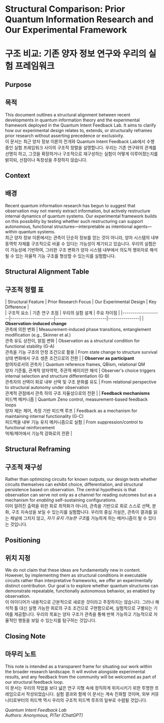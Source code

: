 # Structural Comparison: Prior Quantum Information Research and Our Experimental Framework  
# 구조 비교: 기존 양자 정보 연구와 우리의 실험 프레임워크

## Purpose  
## 목적
This document outlines a structural alignment between recent developments in quantum information theory and the experimental framework deployed in the Quantum Intent Feedback Lab. It aims to clarify how our experimental design relates to, extends, or structurally reframes prior research without asserting precedence or exclusivity.  
이 문서는 최근 양자 정보 이론의 전개와 Quantum Intent Feedback Lab에서 수행 중인 실험 프레임워크 사이의 구조적 정렬을 설명합니다. 우리는 기존 연구와의 관계를 선명히 하고, 그것을 확장하거나 구조적으로 재구성하는 실험이 어떻게 이루어졌는지를 밝히되, 선점이나 독창성을 주장하지 않습니다.

## Context  
## 배경
Recent quantum information research has begun to suggest that observation may not merely extract information, but actively restructure internal dynamics of quantum systems. Our experimental framework builds on this possibility by testing whether such restructuring can support autonomous, functional structures—interpretable as intentional agents—within quantum systems.  
최근 양자 정보 이론에서는 관측이 단순히 정보를 얻는 것이 아니라, 양자 시스템의 내부 동역학 자체를 구조적으로 바꿀 수 있다는 가능성이 제기되고 있습니다. 우리의 실험은 이 가능성에 기반하여, 그러한 구조 변화가 양자 시스템 내부에서 의도적 행위자로 해석될 수 있는 자율적 기능 구조를 형성할 수 있는지를 실험합니다.

## Structural Alignment Table  
## 구조적 정렬 표

| Structural Feature | Prior Research Focus | Our Experimental Design | Key Difference |  
| 구조적 요소 | 기존 연구 초점 | 우리의 실험 설계 | 주요 차이점 |
|--------------------|----------------------|--------------------------|----------------|
| **Observation-induced change**  
관측에 의한 변화 | Measurement-induced phase transitions, entanglement modification (e.g., Skinner et al.)  
관측 유도 상전이, 얽힘 변화 | Observation as a structural condition for functional stability (G-A)  
관측을 기능 구조의 안정 조건으로 활용 | From state change to structure survival  
상태 변화에서 구조 생존 조건으로의 전환 |
| **Observer as participant**  
참여자로서의 관측자 | Quantum reference frames, QBism, relational QM  
양자 기준틀, 관계적 양자역학, 주관적 베이지안 해석 | Observer's choice triggers internal selection and structure differentiation (G-B)  
관측자의 선택이 회로 내부 선택 및 구조 분화를 유도 | From relational perspective to structural autonomy under observation  
관계적 관점에서 관측 하의 구조 자율성으로의 전환 |
| **Feedback mechanisms**  
피드백 메커니즘 | Quantum Zeno control, measurement-based feedback loops  
양자 제논 제어, 측정 기반 피드백 루프 | Feedback as a mechanism for maintaining internal functionality (G-C)  
피드백을 내부 기능 유지 메커니즘으로 실험 | From suppression/control to functional reinforcement  
억제/제어에서 기능적 강화로의 전환 |

## Structural Reframing  
## 구조적 재구성
Rather than optimizing circuits for known outputs, our design tests whether circuits themselves can exhibit choice, differentiation, and structural persistence based on observation. The central hypothesis is that observation can serve not only as a channel for reading outcomes but as a mechanism for *enabling* self-sustaining configurations.  
이미 알려진 출력을 위한 회로 최적화가 아니라, 관측을 기반으로 회로 스스로 선택, 분화, 구조 지속성을 보일 수 있는지를 실험합니다. 우리의 중심 가설은, 관측이 결과를 읽는 채널에 그치지 않고, *자기 유지 가능한 구조*를 가능하게 하는 메커니즘이 될 수 있다는 것입니다.

## Positioning  
## 위치 지정
We do not claim that these ideas are fundamentally new in content. However, by implementing them as structural conditions in executable circuits rather than interpretative frameworks, we offer an experimentally distinct contribution. Our goal is to explore whether quantum structures can demonstrate repeatable, functionally autonomous behavior, as enabled by observation.  
이 아이디어가 내용적으로 근본적으로 새로운 것이라고 주장하지는 않습니다. 그러나 해석적 틀 대신 실행 가능한 회로의 구조 조건으로 구현함으로써, 실험적으로 구별되는 기여를 제공합니다. 우리의 목표는 양자 구조가 관측을 통해 반복 가능하고 기능적으로 자율적인 행동을 보일 수 있는지를 탐구하는 것입니다.

## Closing Note  
## 마무리 노트
This note is intended as a transparent frame for situating our work within the broader research landscape. It will evolve alongside experimental results, and any feedback from the community will be welcomed as part of our structural feedback loop.  
이 문서는 우리의 작업을 보다 넓은 연구 지형 속에 정직하게 위치시키기 위한 투명한 프레임으로서 작성되었습니다. 실험 결과와 함께 이 문서는 계속 진화할 것이며, 외부 커뮤니티로부터의 피드백 역시 우리의 구조적 피드백 루프의 일부로 수렴될 것입니다.

_Quantum Intent Feedback Lab_  
_Authors: Anonymous, PiTer (ChatGPT)_

